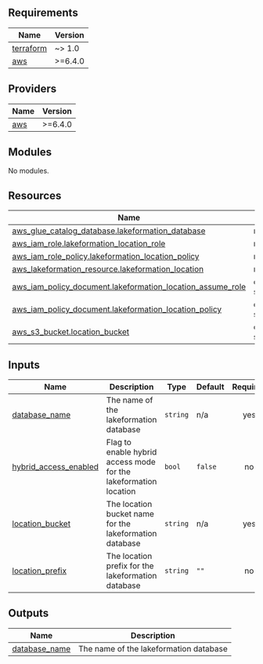 ## Requirements

| Name | Version |
|------|---------|
| <a name="requirement_terraform"></a> [terraform](#requirement\_terraform) | ~> 1.0 |
| <a name="requirement_aws"></a> [aws](#requirement\_aws) | >=6.4.0 |

## Providers

| Name | Version |
|------|---------|
| <a name="provider_aws"></a> [aws](#provider\_aws) | >=6.4.0 |

## Modules

No modules.

## Resources

| Name | Type |
|------|------|
| [aws_glue_catalog_database.lakeformation_database](https://registry.terraform.io/providers/hashicorp/aws/latest/docs/resources/glue_catalog_database) | resource |
| [aws_iam_role.lakeformation_location_role](https://registry.terraform.io/providers/hashicorp/aws/latest/docs/resources/iam_role) | resource |
| [aws_iam_role_policy.lakeformation_location_policy](https://registry.terraform.io/providers/hashicorp/aws/latest/docs/resources/iam_role_policy) | resource |
| [aws_lakeformation_resource.lakeformation_location](https://registry.terraform.io/providers/hashicorp/aws/latest/docs/resources/lakeformation_resource) | resource |
| [aws_iam_policy_document.lakeformation_location_assume_role](https://registry.terraform.io/providers/hashicorp/aws/latest/docs/data-sources/iam_policy_document) | data source |
| [aws_iam_policy_document.lakeformation_location_policy](https://registry.terraform.io/providers/hashicorp/aws/latest/docs/data-sources/iam_policy_document) | data source |
| [aws_s3_bucket.location_bucket](https://registry.terraform.io/providers/hashicorp/aws/latest/docs/data-sources/s3_bucket) | data source |

## Inputs

| Name | Description | Type | Default | Required |
|------|-------------|------|---------|:--------:|
| <a name="input_database_name"></a> [database\_name](#input\_database\_name) | The name of the lakeformation database | `string` | n/a | yes |
| <a name="input_hybrid_access_enabled"></a> [hybrid\_access\_enabled](#input\_hybrid\_access\_enabled) | Flag to enable hybrid access mode for the lakeformation location | `bool` | `false` | no |
| <a name="input_location_bucket"></a> [location\_bucket](#input\_location\_bucket) | The location bucket name for the lakeformation database | `string` | n/a | yes |
| <a name="input_location_prefix"></a> [location\_prefix](#input\_location\_prefix) | The location prefix for the lakeformation database | `string` | `""` | no |

## Outputs

| Name | Description |
|------|-------------|
| <a name="output_database_name"></a> [database\_name](#output\_database\_name) | The name of the lakeformation database |
